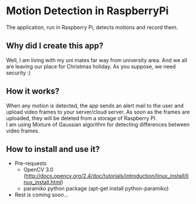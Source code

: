 # Motion Detection in RaspberryPi

The application, run in Raspberry Pi, detects motions and record them.

## Why did I create this app?
Well, I am living with my uni mates far way from university area. And we all are leaving our place for Christmas holiday. As you suppose, we need security :) 

## How it works?

When any motion is detected, the app sends an alert mail to the user and upload video frames to your server/cloud server. As soon as the frames are uploaded, they will be deleted from a storage of Raspberry PI.   
I am using Mixture of Gaussian algorithm for detecting differences between video frames.

## How to install and use it?

- Pre-requests
  - OpenCV 3.0 (http://docs.opencv.org/2.4/doc/tutorials/introduction/linux_install/linux_install.html)
  - paramiko python package (apt-get install python-paramiko)
- Rest is coming soon...



